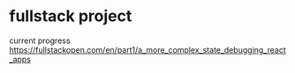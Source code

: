 # fullstack project

current progress
https://fullstackopen.com/en/part1/a_more_complex_state_debugging_react_apps
